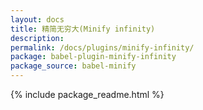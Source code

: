 ```yaml
---
layout: docs
title: 精简无穷大(Minify infinity)
description:
permalink: /docs/plugins/minify-infinity/
package: babel-plugin-minify-infinity
package_source: babel-minify
---
```


{% include package_readme.html %}
